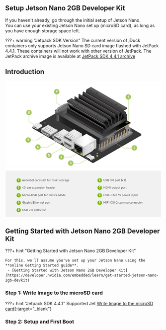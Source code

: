 ## Setup Jetson Nano 2GB Developer Kit

If you haven't already, go through the initial setup of Jetson Nano.<br>
You can use your existing Jetson Nano set up (microSD card), as long as you have enough storage space left.

???+ warning "Jetpack SDK Version"
    The current version of jDuck containers only supports Jetson Nano SD card image flashed with JetPack 4.4.1. These containers will not work with other version of JetPack. The JetPack archive image is available at
    [JetPack SDK 4.4.1 archive](https://developer.nvidia.com/jetpack-sdk-441-archive)

## Introduction

![jetson-nano-labeled-01](../images/Sun_Mar_14_2021_1615739500737.png)

## Getting Started with Jetson Nano 2GB Developer Kit

???+ hint "Getting Started with Jetson Nano 2GB Developer Kit"

    For this, we'll assume you've set up your Jetson Nano using the **online Getting Started guide**.
     - [Getting Started with Jetson Nano 2GB Developer Kit](https://developer.nvidia.com/embedded/learn/get-started-jetson-nano-2gb-devkit)

### Step 1: Write Image to the microSD card 
???+ hint "Jetpack SDK 4.4.1"
    Supported Jet
    [Write Image to the microSD card](https://developer.nvidia.com/embedded/learn/get-started-jetson-nano-2gb-devkit#write){:target="_blank"}

### Step 2: Setup and First Boot
<p align="center">
<img src="images/.jpg" width=80% alt="">
</p>